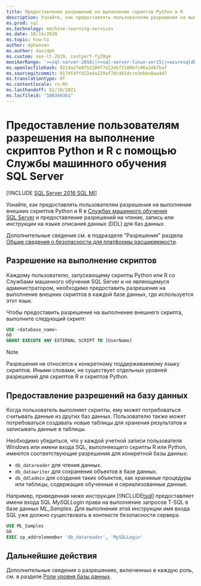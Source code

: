 ```yaml
---
title: Предоставление разрешений на выполнение скриптов Python и R
description: Узнайте, как предоставлять пользователям разрешения на выполнение внешних скриптов Python и R в Службах машинного обучения SQL Server и предоставление разрешений на чтение, запись или инструкции на языке описания данных (DDL) для баз данных.
ms.prod: sql
ms.technology: machine-learning-services
ms.date: 10/14/2020
ms.topic: how-to
author: dphansen
ms.author: davidph
ms.custom: seo-lt-2019, contperf-fy20q4
monikerRange: '>=sql-server-2016||>=sql-server-linux-ver15||=azuresqldb-mi-current'
ms.openlocfilehash: 9214a27e0f52108f7e22ebf2108bfc06a3d6fbaf
ms.sourcegitcommit: 917df4ffd22e4a229af7dc481dcce3ebba0aa4d7
ms.translationtype: HT
ms.contentlocale: ru-RU
ms.lasthandoff: 02/10/2021
ms.locfileid: "100340361"
---
```

# <a name="grant-users-permission-to-execute-python-and-r-scripts-with-sql-server-machine-learning-services"></a>Предоставление пользователям разрешения на выполнение скриптов Python и R с помощью Службы машинного обучения SQL Server
[!INCLUDE [SQL Server 2016 SQL MI](../../includes/applies-to-version/sqlserver2016-asdbmi.md)]

Узнайте, как предоставлять пользователям разрешения на выполнение внешних скриптов Python и R в [Службах машинного обучения SQL Server](../sql-server-machine-learning-services.md) и предоставление разрешений на чтение, запись или инструкции на языке описания данных (DDL) для баз данных.

Дополнительные сведения см. в подразделе "Разрешения" раздела [Общие сведения о безопасности для платформы расширяемости](../../machine-learning/concepts/security.md#permissions).

<a name="permissions-external-script"></a>

## <a name="permission-to-run-scripts"></a>Разрешение на выполнение скриптов

Каждому пользователю, запускающему скрипты Python или R со Службами машинного обучения SQL Server и не являющемуся администратором, необходимо предоставить разрешение на выполнение внешних скриптов в каждой базе данных, где используется этот язык.

Чтобы предоставить разрешение на выполнение внешнего скрипта, выполните следующий скрипт:

```sql
USE <database_name>
GO
GRANT EXECUTE ANY EXTERNAL SCRIPT TO [UserName]
```

> [!NOTE]
> Разрешения не относятся к конкретному поддерживаемому языку скриптов. Иными словами, не существует отдельных уровней разрешений для скриптов R и скриптов Python.

<a name="permissions-db"></a>

## <a name="grant-databases-permissions"></a>Предоставление разрешений на базу данных

Когда пользователь выполняет скрипты, ему может потребоваться считывать данные из других баз данных. Пользователю также может потребоваться создавать новые таблицы для хранения результатов и записывать данные в таблицы.

Необходимо убедиться, что у каждой учетной записи пользователя Windows или имени входа SQL, выполняющего скрипты R или Python, имеются соответствующие разрешения для конкретной базы данных: 

+ `db_datareader` для чтения данных.
+ `db_datawriter` для сохранения объектов в базе данных.
+ `db_ddladmin` для создания таких объектов, как хранимые процедуры или таблицы, содержащие обученные и сериализованные данные.

Например, приведенная ниже инструкция [!INCLUDE[tsql](../../includes/tsql-md.md)] предоставляет имени входа SQL *MySQLLogin* права на выполнение запросов T-SQL в базе данных *ML_Samples*. Для выполнения этой инструкции имя входа SQL уже должно существовать в контексте безопасности сервера.

```sql
USE ML_Samples
GO
EXEC sp_addrolemember 'db_datareader', 'MySQLLogin'
```

## <a name="next-steps"></a>Дальнейшие действия

Дополнительные сведения о разрешениях, включенных в каждую роль, см. в разделе [Роли уровня базы данных](../../relational-databases/security/authentication-access/database-level-roles.md).
